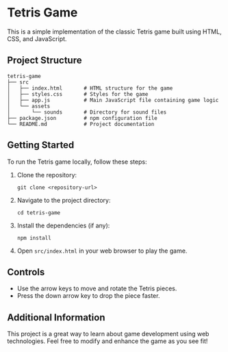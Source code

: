 # Tetris Game

This is a simple implementation of the classic Tetris game built using HTML, CSS, and JavaScript.

## Project Structure

```
tetris-game
├── src
│   ├── index.html       # HTML structure for the game
│   ├── styles.css       # Styles for the game
│   ├── app.js           # Main JavaScript file containing game logic
│   └── assets
│       └── sounds       # Directory for sound files
├── package.json         # npm configuration file
└── README.md            # Project documentation
```

## Getting Started

To run the Tetris game locally, follow these steps:

1. Clone the repository:
   ```
   git clone <repository-url>
   ```

2. Navigate to the project directory:
   ```
   cd tetris-game
   ```

3. Install the dependencies (if any):
   ```
   npm install
   ```

4. Open `src/index.html` in your web browser to play the game.

## Controls

- Use the arrow keys to move and rotate the Tetris pieces.
- Press the down arrow key to drop the piece faster.

## Additional Information

This project is a great way to learn about game development using web technologies. Feel free to modify and enhance the game as you see fit!